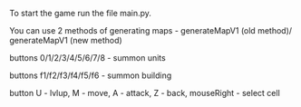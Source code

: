  To start the game run the file main.py.

You can use 2 methods of generating maps - generateMapV1 (old method)/ generateMapV1 (new method)

buttons 0/1/2/3/4/5/6/7/8 - summon units

buttons f1/f2/f3/f4/f5/f6 - summon building

button U - lvlup, M - move, A - attack, Z - back, mouseRight - select cell
